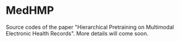 # MedHMP
Source codes of the paper "Hierarchical Pretraining on Multimodal Electronic Health Records". More details will come soon.
